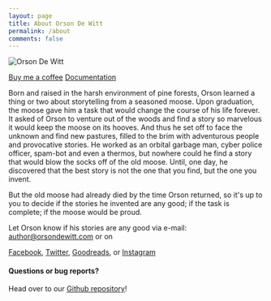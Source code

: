 ```yaml
---
layout: page
title: About Orson De Witt
permalink: /about
comments: false
---
```


<div class="row justify-content-center">
<div class="col-md-4 col-lg-3 pt-2">
<div class="sticky-top sticky-top-80 text-sm-right text-center">
<p class="text-center text-md-right"><img class="shadow" src="{{site.baseurl}}/assets/images/orson.jpg" alt="Orson De Witt" /></p>
<p class="text-center text-xl-right"><a target="_blank" href="https://www.wowthemes.net/donate/" class="btn btn-danger mb-1">Buy me a coffee</a> <a target="_blank" href="https://bootstrapstarter.com/bootstrap-templates/template-mediumish-bootstrap-jekyll/" class="btn btn-warning mb-1">Documentation</a></p>
</div>
</div>
<div class="col-md-8 col-lg-6 pr-5">
<p>Born and raised in the harsh environment of pine forests, Orson learned a thing or two about storytelling from a seasoned moose. Upon graduation, the moose gave him a task that would change the course of his life forever. It asked of Orson to venture out of the woods and find a story so marvelous it would keep the moose on its hooves. And thus he set off to face the unknown and find new pastures, filled to the brim with adventurous people and provocative stories. He worked as an orbital garbage man, cyber police officer, spam-bot and even a thermos, but nowhere could he find a story that would blow the socks off of the old moose. Until, one day, he discovered that the best story is not the one that you find, but the one you invent. 
</p><p>
But the old moose had already died by the time Orson returned, so it's up to you to decide if the stories he invented are any good; if the task is complete; if the moose would be proud.<p>
Let Orson know if his stories are any good via e-mail: <a href="mailto:author@orsondewitt.com">author@orsondewitt.com</a> or on

<a href="http://www.facebook.com/OrsonDeWitt" target="_blank" alt="Facebook" title="Follow on Facebook">Facebook</a>,
<a href="http://twitter.com/intent/follow?source=followbutton&variant=1.0&screen_name=OrsonDeWitt" target="_blank" alt="Twitter" title="Follow on Twitter">Twitter</a>,
<a href="https://www.goodreads.com/OrsonDeWitt" target="_blank" alt="Goodreads" title="Follow on Goodreads">Goodreads</a>, or
<a href="http://instagram.com/OrsonDeWitt" target="_blank" alt="Instagram" title="Follow on Instagram">Instagram</a>
</p>

<h4>Questions or bug reports?</h4>
<p>Head over to our <a href="https://github.com/wowthemesnet/mediumish-theme-jekyll">Github repository</a>!</p>
</div></div>
